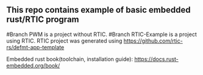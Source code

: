 ## This repo contains example of basic embedded rust/RTIC program

#Branch PWM is a project without RTIC.
#Branch RTIC-Example is a project using RTIC.
RTIC project was generated using https://github.com/rtic-rs/defmt-app-template

Embedded rust book(toolchain, installation guide):
https://docs.rust-embedded.org/book/